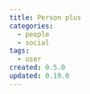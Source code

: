 ```yaml
---
title: Person plus
categories:
  - people
  - social
tags:
  - user
created: 0.5.0
updated: 0.19.0
---
```

